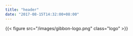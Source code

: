 ```yaml
---
title: "header"
date: "2017-08-15T14:32:00+08:00"
---
```

{{< figure src="/images/gibbon-logo.png" class="logo" >}}